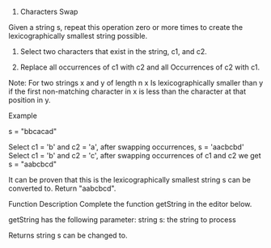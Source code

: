 1. Characters Swap

Given a string s, repeat this operation zero or more times to create the lexicographically smallest string possible.


1. Select two characters that exist in the string, c1, and c2.

2. Replace all occurrences of c1 with c2 and all Occurrences of c2 with c1.

Note: For two strings x and y of length n x Is lexicographically smaller than y if the first non-matching character
in x is less than the character at that position in y.


Example

s = "bbcacad"

Select c1 = 'b' and c2 = 'a',  after swapping occurrences, s = 'aacbcbd'
Select c1 = 'b' and c2 = 'c',  after swapping occurrences of c1 and c2 we get s = "aabcbcd"

It can be proven that this is the lexicographically smallest string s can be converted to. Return "aabcbcd".

Function Description
Complete the function getString in the editor below.

getString has the following parameter:
string s: the string to process

Returns
string s can be changed to.
